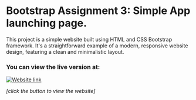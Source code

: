 # Bootstrap Assignment 3: Simple App launching page. 

This project is a simple website built using HTML and CSS Bootstrap framework. It's a straightforward example of a modern, responsive website design, featuring a clean and minimalistic layout.

### You can view the live version at: 
  
[![Website link](https://img.shields.io/badge/Website-Link-green)](https://applaunchpage-using-bootstrap.netlify.app/)

*[click the button to view the website]* 

<!-- 
## Here is Output:
    
![output](./output.gif) -->